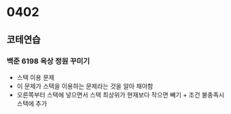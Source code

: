 # 0402

## 코테연습
### 백준 6198 옥상 정원 꾸미기
- 스택 이용 문제
- 이 문제가 스택을 이용하는 문제라는 것을 알아 채야함
- 오른쪽부터 스택에 넣으면서 스택 최상위가 현재보다 작으면 빼기 + 조건 불충족시 스택에 추가
